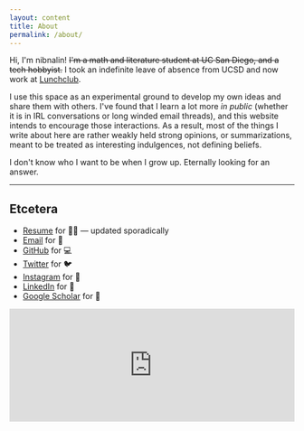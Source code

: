 ```yaml
---
layout: content
title: About
permalink: /about/
---
```

Hi, I'm nibnalin! ~~I'm a math and literature student at UC San Diego, and a tech hobbyist.~~ I took an indefinite leave of absence from UCSD and now work at [Lunchclub](https://lunchclub.ai).

I use this space as an experimental ground to develop my own ideas and share them with others. I've found that I learn a lot more _in public_ (whether it is in IRL conversations or long winded email threads), and this website intends to encourage those interactions. As a result, most of the things I write about here are rather weakly held strong opinions, or summarizations, meant to be treated as interesting indulgences, not defining beliefs.

I don't know who I want to be when I grow up. Eternally looking for an answer.

----

## Etcetera

- [Resume](//nibnalin.me/assets/resume.pdf) for 👨‍💻 — updated sporadically
- [Email](mailto:nalinbhardwaj@nibnalin.me) for 👋
- [GitHub](//www.github.com/nalinbhardwaj) for 💻
- [Twitter](//www.twitter.com/nibnalin) for 🐦
- [Instagram](//www.instagram.com/nibnalin) for 🐻
- [LinkedIn](//www.linkedin.com/in/nibnalin) for 💼
- [Google Scholar](//scholar.google.com/citations?user=IDC-kXQAAAAJ) for 🧐

<iframe src="https://nibnalin.substack.com/embed" width="100%" height="200" style="background:$c-accent__purple;" frameborder="0" scrolling="no"></iframe>
